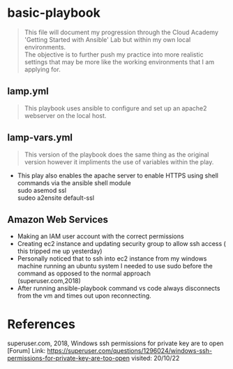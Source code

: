 # basic-playbook

> This file will document my progression through the Cloud Academy 'Getting Started with Ansible' Lab but within my own local environments.<br/>
> The objective is to further push my practice into more realistic settings that may be more like the working environments that I am applying for.<br/>

## lamp.yml

> This playbook uses ansible to configure and set up an apache2 webserver on the local host.

## lamp-vars.yml
> This version of the playbook does the same thing as the original version however it impliments the use of variables within the play.<br/>
- This play also enables the apache server to enable HTTPS using shell commands via the ansible shell module <br/>
sudo asemod ssl <br/>
sudeo a2ensite default-ssl <br/>


 
## Amazon Web Services 
- Making an IAM user account with the correct permissions 
- Creating ec2 instance and updating security group to allow ssh access ( this tripped me up yesterday)
- Personally noticed that to ssh into ec2 instance from my windows machine running an ubuntu system I needed to use sudo before the command as opposed to the normal approach<br/>
(superuser.com,2018)<br/>
- After running ansible-playbook <playbookfile> command vs code always disconnects from the vm and times out upon reconnecting.

# References 
 superuser.com, 2018, Windows ssh permissions for private key are to open [Forum] Link: https://superuser.com/questions/1296024/windows-ssh-permissions-for-private-key-are-too-open visited: 20/10/22
